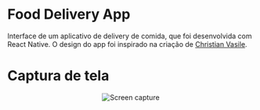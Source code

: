 # Food Delivery App
Interface de um aplicativo de delivery de comida, que foi desenvolvida com React Native. 
O design do app foi inspirado na criação de [Christian Vasile](https://dribbble.com/shots/14763278-iOS-Food-app-Search-product-page).

# Captura de tela
<p align="center">
  <img alt="Screen capture" src=".gh-assets/captura.gif"/>
</p>